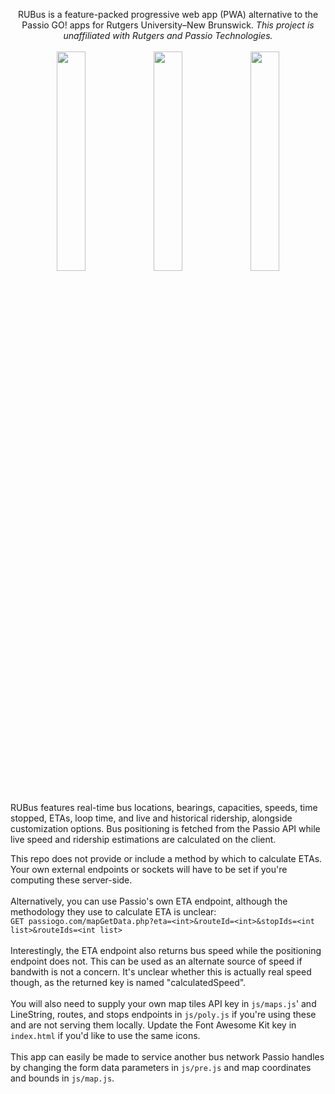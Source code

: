 <p align="center">
  RUBus is a feature-packed progressive web app (PWA) alternative to the Passio GO! apps for Rutgers University–New Brunswick.
  <em>This project is unaffiliated with Rutgers and Passio Technologies.</em>
  <br><br>
  <img src="https://github.com/user-attachments/assets/fce7fc0e-7cac-4f11-a23f-1bd8ca345b34" width="30%" />
  <img src="https://github.com/user-attachments/assets/a7da8d6b-8828-4d18-ab37-c0a9dd19c154" width="30%" /> 
  <img src="https://github.com/user-attachments/assets/56fe6db9-bde0-4706-9d40-f20de15a7fbd" width="30%" />
<p>
<br>
RUBus features real-time bus locations, bearings, capacities, speeds, time stopped, ETAs, loop time, and live and historical ridership, alongside customization options. Bus positioning is fetched from the Passio API while live speed and ridership estimations are calculated on the client.

This repo does not provide or include a method by which to calculate ETAs. Your own external endpoints or sockets will have to be set if you're computing these server-side.
<br><br>
Alternatively, you can use Passio's own ETA endpoint, although the methodology they use to calculate ETA is unclear:
<br>
`GET passiogo.com/mapGetData.php?eta=<int>&routeId=<int>&stopIds=<int list>&routeIds=<int list>`
<br><br>
Interestingly, the ETA endpoint also returns bus speed while the positioning endpoint does not. This can be used as an alternate source of speed if bandwith is not a concern. It's unclear whether this is actually real speed though, as the returned key is named "calculatedSpeed".
<br><br>
You will also need to supply your own map tiles API key in `js/maps.js`' and LineString, routes, and stops endpoints in `js/poly.js` if you're using these and are not serving them locally. Update the Font Awesome Kit key in `index.html` if you'd like to use the same icons.
<br><br>
This app can easily be made to service another bus network Passio handles by changing the form data parameters in `js/pre.js` and map coordinates and bounds in `js/map.js`.
